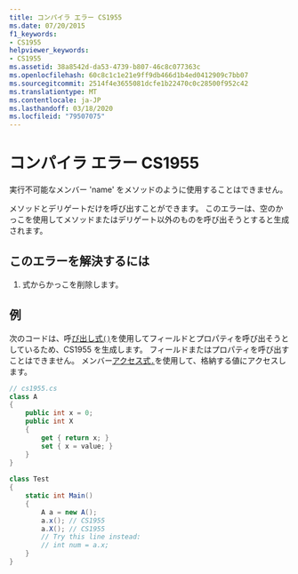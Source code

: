 ```yaml
---
title: コンパイラ エラー CS1955
ms.date: 07/20/2015
f1_keywords:
- CS1955
helpviewer_keywords:
- CS1955
ms.assetid: 38a8542d-da53-4739-b807-46c8c077363c
ms.openlocfilehash: 60c8c1c1e21e9ff9db466d1b4ed0412909c7bb07
ms.sourcegitcommit: 2514f4e3655081dcfe1b22470c0c28500f952c42
ms.translationtype: MT
ms.contentlocale: ja-JP
ms.lasthandoff: 03/18/2020
ms.locfileid: "79507075"
---
```

# <a name="compiler-error-cs1955"></a>コンパイラ エラー CS1955

実行不可能なメンバー 'name' をメソッドのように使用することはできません。  
  
メソッドとデリゲートだけを呼び出すことができます。 このエラーは、空のかっこを使用してメソッドまたはデリゲート以外のものを呼び出そうとすると生成されます。  
  
## <a name="to-correct-this-error"></a>このエラーを解決するには  
  
1. 式からかっこを削除します。  
  
## <a name="example"></a>例

次のコードは、呼[び出し式`()`](../language-reference/operators/member-access-operators.md#invocation-expression-)を使用してフィールドとプロパティを呼び出そうとしているため、CS1955 を生成します。 フィールドまたはプロパティを呼び出すことはできません。 メンバー[アクセス式`.`](../language-reference/operators/member-access-operators.md#member-access-expression-)を使用して、格納する値にアクセスします。
  
```csharp  
// cs1955.cs  
class A  
{  
    public int x = 0;  
    public int X  
    {  
        get { return x; }  
        set { x = value; }  
    }  
}  
  
class Test  
{  
    static int Main()  
    {  
        A a = new A();  
        a.x(); // CS1955  
        a.X(); // CS1955  
        // Try this line instead:  
        // int num = a.x;  
    }  
}  
```
